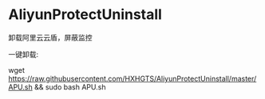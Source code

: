 # AliyunProtectUninstall
卸载阿里云云盾，屏蔽监控

一键卸载:

wget https://raw.githubusercontent.com/HXHGTS/AliyunProtectUninstall/master/APU.sh && sudo bash APU.sh
